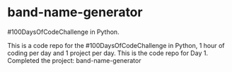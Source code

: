 # band-name-generator
#100DaysOfCodeChallenge in Python.

This is a code repo for the #100DaysOfCodeChallenge in Python, 1 hour of coding per day and 1 project per day. This is the code repo for Day 1.
Completed the project: band-name-generator
